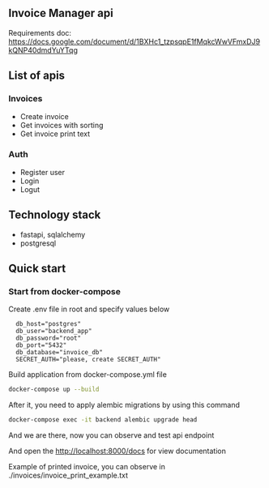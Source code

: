 ## Invoice Manager api

Requirements doc:
<https://docs.google.com/document/d/1BXHc1_tzpsqpE1fMqkcWwVFmxDJ9kQNP40dmdYuYTqg>

## List of apis
### Invoices
 - Create invoice
 - Get invoices with sorting
 - Get invoice print text
### Auth
 - Register user
 - Login
 - Logut
   
## Technology stack
 - fastapi, sqlalchemy
 - postgresql

## Quick start
### Start from docker-compose

Create .env file in root and specify values below
```.env
  db_host="postgres"
  db_user="backend_app"
  db_password="root"
  db_port="5432"
  db_database="invoice_db"
  SECRET_AUTH="please, create SECRET_AUTH"
```

Build application from docker-compose.yml file
```bash
docker-compose up --build
```
After it, you need to apply alembic migrations by using this command
```bash
docker-compose exec -it backend alembic upgrade head
```
And we are there, now you can observe and test api endpoint

And open the <http://localhost:8000/docs> for view documentation

Example of printed invoice, you can observe in ./invoices/invoice_print_example.txt
